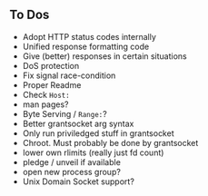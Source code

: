 
To Dos
------
- Adopt HTTP status codes internally
- Unified response formatting code
- Give (better) responses in certain situations
- DoS protection
- Fix signal race-condition
- Proper Readme
- Check `Host:`
- man pages?
- Byte Serving / `Range:`?
- Better grantsocket arg syntax
- Only run priviledged stuff in grantsocket
- Chroot. Must probably be done by grantsocket
- lower own rlimits (really just fd count)
- pledge / unveil if available
- open new process group?
- Unix Domain Socket support?

